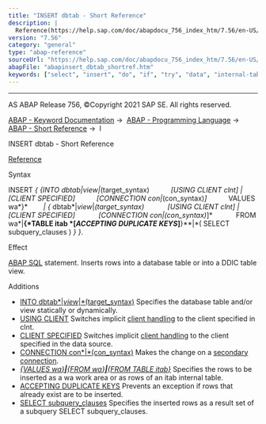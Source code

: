 ```yaml
---
title: "INSERT dbtab - Short Reference"
description: |
  Reference(https://help.sap.com/doc/abapdocu_756_index_htm/7.56/en-US/abapinsert_dbtab.htm) Syntax INSERT  INTO dbtabview(target_syntax) USING CLIENT clnt  CLIENT SPECIFIED CONNECTION con(con_syntax) VALUES wa   dbtabview(target_syntax)
version: "7.56"
category: "general"
type: "abap-reference"
sourceUrl: "https://help.sap.com/doc/abapdocu_756_index_htm/7.56/en-US/abapinsert_dbtab_shortref.htm"
abapFile: "abapinsert_dbtab_shortref.htm"
keywords: ["select", "insert", "do", "if", "try", "data", "internal-table", "abapinsert", "dbtab", "shortref"]
---
```


* * *

AS ABAP Release 756, ©Copyright 2021 SAP SE. All rights reserved.

[ABAP - Keyword Documentation](https://help.sap.com/doc/abapdocu_756_index_htm/7.56/en-US/abenabap.htm) →  [ABAP - Programming Language](https://help.sap.com/doc/abapdocu_756_index_htm/7.56/en-US/abenabap_reference.htm) →  [ABAP - Short Reference](https://help.sap.com/doc/abapdocu_756_index_htm/7.56/en-US/abenabap_shortref.htm) →  I

INSERT dbtab - Short Reference

[Reference](https://help.sap.com/doc/abapdocu_756_index_htm/7.56/en-US/abapinsert_dbtab.htm)

Syntax

INSERT *{* *{*INTO dbtab*|*view*|*(target\_syntax)
          *\[*USING CLIENT clnt*\]* *|* *\[*CLIENT SPECIFIED*\]*
          *\[*CONNECTION con*|*(con\_syntax)*\]*
          VALUES wa*}*
       *|* *{* dbtab*|*view*|*(target\_syntax)
           *\[*USING CLIENT clnt*\]* *|* *\[*CLIENT SPECIFIED*\]*
           *\[*CONNECTION con*|*(con\_syntax)*\]*
           FROM wa*|**{*TABLE itab *\[*ACCEPTING DUPLICATE KEYS*\]**}**|*( SELECT subquery\_clauses ) *}* *}*.

Effect

[ABAP SQL](https://help.sap.com/doc/abapdocu_756_index_htm/7.56/en-US/abenabap_sql_glosry.htm "Glossary Entry") statement. Inserts rows into a database table or into a DDIC table view.

Additions

-   [INTO dbtab*|*view*|*(target\_syntax)](https://help.sap.com/doc/abapdocu_756_index_htm/7.56/en-US/abapiumd_target.htm)
    Specifies the database table and/or view statically or dynamically.
-   [USING CLIENT](https://help.sap.com/doc/abapdocu_756_index_htm/7.56/en-US/abapiumd_client.htm)
    Switches implicit [client handling](https://help.sap.com/doc/abapdocu_756_index_htm/7.56/en-US/abenclient_handling_glosry.htm "Glossary Entry") to the client specified in clnt.
-   [CLIENT SPECIFIED](https://help.sap.com/doc/abapdocu_756_index_htm/7.56/en-US/abapiumd_client.htm)
    Switches implicit [client handling](https://help.sap.com/doc/abapdocu_756_index_htm/7.56/en-US/abenclient_handling_glosry.htm "Glossary Entry") to the client specified in the data source.
-   [CONNECTION con*|*(con\_syntax)](https://help.sap.com/doc/abapdocu_756_index_htm/7.56/en-US/abapiumd_conn.htm)
    Makes the change on a [secondary connection](https://help.sap.com/doc/abapdocu_756_index_htm/7.56/en-US/abensecondary_db_connection_glosry.htm "Glossary Entry").
-   [*{*VALUES wa*}**|**{*FROM wa*}**|**{*FROM TABLE itab*}*](https://help.sap.com/doc/abapdocu_756_index_htm/7.56/en-US/abapinsert_source.htm)
    Specifies the rows to be inserted as a wa work area or as rows of an itab internal table.
-   [ACCEPTING DUPLICATE KEYS](https://help.sap.com/doc/abapdocu_756_index_htm/7.56/en-US/abapinsert_source.htm)
    Prevents an exception if rows that already exist are to be inserted.
-   [SELECT subquery\_clauses](https://help.sap.com/doc/abapdocu_756_index_htm/7.56/en-US/abapinsert_source.htm)
    Specifies the inserted rows as a result set of a subquery SELECT subquery\_clauses.